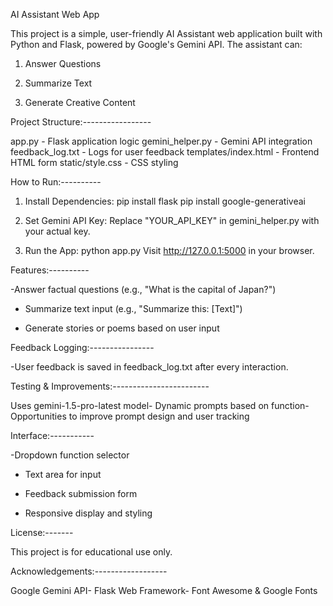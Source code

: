 AI Assistant Web App

 This project is a simple, user-friendly AI Assistant web application built with Python and Flask,
 powered by Google's Gemini API. The assistant can:
 
 1. Answer Questions
 
 2. Summarize Text
 
 3. Generate Creative Content
 
 Project Structure:-----------------
 
 app.py               - Flask application logic
 gemini_helper.py     - Gemini API integration
 feedback_log.txt     - Logs for user feedback
 templates/index.html - Frontend HTML form
 static/style.css     - CSS styling
 
 How to Run:----------

 1. Install Dependencies:
   pip install flask
   pip install google-generativeai
 
 2. Set Gemini API Key:
   Replace "YOUR_API_KEY" in gemini_helper.py with your actual key.
 
 3. Run the App:
   python app.py
   Visit http://127.0.0.1:5000 in your browser.
 
 Features:---------- 
 
 -Answer factual questions (e.g., "What is the capital of Japan?")
 
 - Summarize text input (e.g., "Summarize this: [Text]")
 
 - Generate stories or poems based on user input
 
 Feedback Logging:----------------
 
 -User feedback is saved in feedback_log.txt after every interaction.
 
 Testing & Improvements:------------------------ 
 
 Uses gemini-1.5-pro-latest model- Dynamic prompts based on function- Opportunities to improve prompt design and user tracking
 
 Interface:----------- 
 
 -Dropdown function selector
 
 - Text area for input
 
 - Feedback submission form
 
 - Responsive display and styling
 
 License:-------

 This project is for educational use only.
 
 Acknowledgements:------------------ 
 
 Google Gemini API- Flask Web Framework- Font Awesome & Google Fonts
